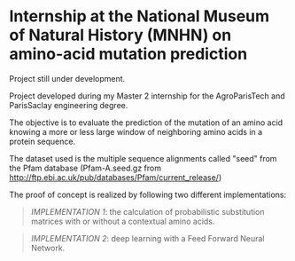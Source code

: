 # Internship at the National Museum of Natural History (MNHN) on amino-acid mutation prediction

Project still under development.

Project developed during my Master 2 internship for the AgroParisTech and ParisSaclay engineering degree.

The objective is to evaluate the prediction of the mutation of an amino acid knowing a more or less large window of neighboring amino acids in a protein sequence.

The dataset used is the multiple sequence alignments called "seed" from the Pfam database (Pfam-A.seed.gz from http://ftp.ebi.ac.uk/pub/databases/Pfam/current_release/)

The proof of concept is realized by following two different implementations:

> *IMPLEMENTATION 1*: the calculation of probabilistic substitution matrices with or without a contextual amino acids.

> *IMPLEMENTATION 2*: deep learning with a Feed Forward Neural Network.

